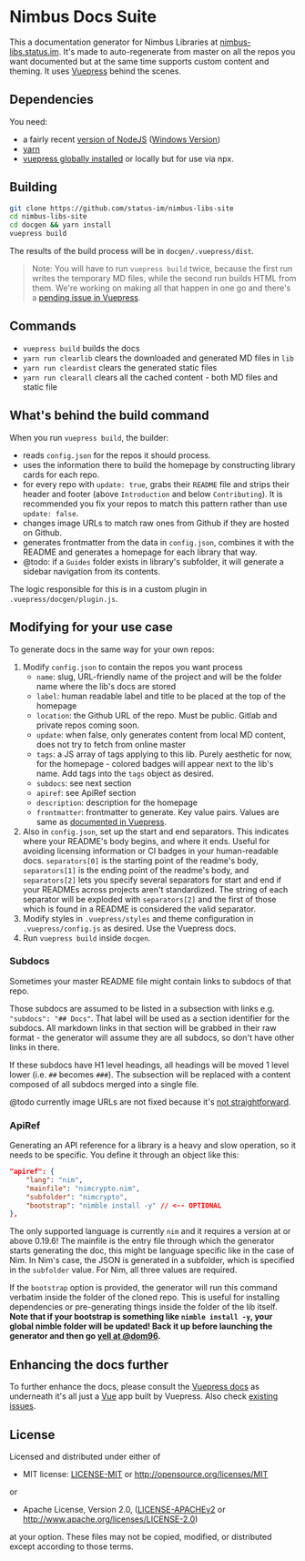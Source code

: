 # Nimbus Docs Suite

This a documentation generator for Nimbus Libraries at [nimbus-libs.status.im](https://nimbus-libs.status.im). It's made to auto-regenerate from master on all the repos you want documented but at the same time supports custom content and theming. It uses [Vuepress](https://v1.vuepress.vuejs.org) behind the scenes.

## Dependencies

You need:

- a fairly recent [version of NodeJS](https://github.com/nvm-sh/nvm) ([Windows Version](https://github.com/coreybutler/nvm-windows))
- [yarn](https://yarnpkg.com/en/)
- [vuepress globally installed](https://vuepress.vuejs.org/) or locally but for use via npx.

## Building

```bash
git clone https://github.com/status-im/nimbus-libs-site
cd nimbus-libs-site
cd docgen && yarn install
vuepress build
```

The results of the build process will be in `docgen/.vuepress/dist`.

> Note: You will have to run `vuepress build` twice, because the first run writes the temporary MD files, while the second run builds HTML from them. We're working on making all that happen in one go and there's a [pending issue in Vuepress](https://github.com/vuejs/vuepress/issues/1613).

## Commands

- `vuepress build` builds the docs
- `yarn run clearlib` clears the downloaded and generated MD files in `lib`
- `yarn run cleardist` clears the generated static files
- `yarn run clearall` clears all the cached content - both MD files and static file

## What's behind the build command

When you run `vuepress build`, the builder:

- reads `config.json` for the repos it should process.
- uses the information there to build the homepage by constructing library cards for each repo.
- for every repo with `update: true`, grabs their `README` file and strips their header and footer (above `Introduction` and below `Contributing`). It is recommended you fix your repos to match this pattern rather than use `update: false`.
- changes image URLs to match raw ones from Github if they are hosted on Github.
- generates frontmatter from the data in `config.json`, combines it with the README and generates a homepage for each library that way.
- @todo: if a `Guides` folder exists in library's subfolder, it will generate a sidebar navigation from its contents.

The logic responsible for this is in a custom plugin in `.vuepress/docgen/plugin.js`.

## Modifying for your use case

To generate docs in the same way for your own repos:

1. Modify `config.json` to contain the repos you want process
    - `name`: slug, URL-friendly name of the project and will be the folder name where the lib's docs are stored
    - `label`: human readable label and title to be placed at the top of the homepage
    - `location`: the Github URL of the repo. Must be public. Gitlab and private repos coming soon.
    - `update`: when false, only generates content from local MD content, does not try to fetch from online master
    - `tags`: a JS array of tags applying to this lib. Purely aesthetic for now, for the homepage - colored badges will appear next to the lib's name. Add tags into the `tags` object as desired.
    - `subdocs`: see next section
    - `apiref`: see ApiRef section
    - `description`: description for the homepage
    - `frontmatter`: frontmatter to generate. Key value pairs. Values are same as [documented in Vuepress](https://v1.vuepress.vuejs.org/guide/frontmatter.html).
2. Also in `config.json`, set up the start and end separators. This indicates where your README's body begins, and where it ends. Useful for avoiding licensing information or CI badges in your human-readable docs. `separators[0]` is the starting point of the readme's body, `separators[1]` is the ending point of the readme's body, and `separators[2]` lets you specify several separators for start and end if your READMEs across projects aren't standardized. The string of each separator will be exploded with `separators[2]` and the first of those which is found in a README is considered the valid separator.
3. Modify styles in `.vuepress/styles` and theme configuration in `.vuepress/config.js` as desired. Use the Vuepress docs.
4. Run `vuepress build` inside `docgen`.

### Subdocs

Sometimes your master README file might contain links to subdocs of that repo. 

Those subdocs are assumed to be listed in a subsection with links e.g. `"subdocs": "## Docs"`. That label will be used as a section identifier for the subdocs. All markdown links in that section will be grabbed in their raw format - the generator will assume they are all subdocs, so don't have other links in there.

If these subdocs have H1 level headings, all headings will be moved 1 level lower (i.e. `##` becomes `###`). The subsection will be replaced with a content composed of all subdocs merged into a single file.

@todo currently image URLs are not fixed because it's [not straightforward](https://github.com/status-im/nimbus-libs-site/issues/6).

### ApiRef

Generating an API reference for a library is a heavy and slow operation, so it needs to be specific. You define it through an object like this:

```json
"apiref": {
    "lang": "nim",
    "mainfile": "nimcrypto.nim",
    "subfolder": "nimcrypto",
    "bootstrap": "nimble install -y" // <-- OPTIONAL
},
```

The only supported language is currently `nim` and it requires a version at or above 0.19.6! The mainfile is the entry file through which the generator starts generating the doc, this might be language specific like in the case of Nim. In Nim's case, the JSON is generated in a subfolder, which is specified in the `subfolder` value. For Nim, all three values are required.

If the `bootstrap` option is provided, the generator will run this command verbatim inside the folder of the cloned repo. This is useful for installing dependencies or pre-generating things inside the folder of the lib itself. **Note that if your bootstrap is something like `nimble install -y`, your global nimble folder will be updated! Back it up before launching the generator and then go [yell at @dom96](https://github.com/nim-lang/nimble).**

## Enhancing the docs further

To further enhance the docs, please consult the [Vuepress docs](https://v1.vuepress.vuejs.org) as underneath it's all just a [Vue](https://vuejs.org) app built by Vuepress. Also check [existing issues](https://github.com/status-im/nimbus-libs-site/issues).

## License

Licensed and distributed under either of

* MIT license: [LICENSE-MIT](LICENSE-MIT) or http://opensource.org/licenses/MIT

or

* Apache License, Version 2.0, ([LICENSE-APACHEv2](LICENSE-APACHEv2) or http://www.apache.org/licenses/LICENSE-2.0)

at your option. These files may not be copied, modified, or distributed except according to those terms.
